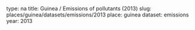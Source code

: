 type: na
title: Guinea / Emissions of pollutants (2013)
slug: places/guinea/datasets/emissions/2013
place: guinea
dataset: emissions
year: 2013
